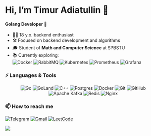 # Hi, I’m Timur Adiatullin 👋

#### Golang Developer 🚀  

- 👨‍💻 18 y.o. backend enthusiast  
- 🛠️ Focused on backend development and algorithms 
- 🎓 Student of **Math and Computer Science** at SPBSTU  
- 📚 Currently exploring:  
  ![Docker](https://img.shields.io/badge/docker-%230db7ed.svg?style=for-the-badge&logo=docker&logoColor=white)
  ![RabbitMQ](https://img.shields.io/badge/-rabbitmq-%23FF6600?style=for-the-badge&logo=rabbitmq&logoColor=white)
  ![Kubernetes](https://img.shields.io/badge/Kubernetes-326CE5?style=for-the-badge&logo=Kubernetes&logoColor=white)
  ![Prometheus](https://img.shields.io/badge/Prometheus-E6522C?style=for-the-badge&logo=Prometheus&logoColor=white)
  ![Grafana](https://img.shields.io/badge/Grafana-F2F4F9?style=for-the-badge&logo=grafana&logoColor=orange&labelColor=F2F4F9)



### ⚡ Languages & Tools  
<div align="center">
  
  ![Go](https://img.shields.io/badge/go-%2300ADD8.svg?style=for-the-badge&logo=go&logoColor=white)
  ![GoLand](https://img.shields.io/badge/GoLand-0f0f0f?&style=for-the-badge&logo=goland&logoColor=white)
  ![C++](https://img.shields.io/badge/C++-00599C?style=for-the-badge&logo=C%2B%2B&logoColor=white)
  ![Postgres](https://img.shields.io/badge/postgres-%23316192.svg?style=for-the-badge&logo=postgresql&logoColor=white)
  ![Docker](https://img.shields.io/badge/docker-%230db7ed.svg?style=for-the-badge&logo=docker&logoColor=white)
  ![Git](https://img.shields.io/badge/git-%23F05033.svg?style=for-the-badge&logo=git&logoColor=white)
  ![GitHub](https://img.shields.io/badge/github-%23121011.svg?style=for-the-badge&logo=github&logoColor=white)
  ![Apache Kafka](https://img.shields.io/badge/Apache_Kafka-231F20?style=for-the-badge&logo=apache-kafka&logoColor=white)
  ![Redis](https://img.shields.io/badge/Redis-%23DD0031.svg?style=for-the-badge&logo=redis&logoColor=white)
  ![Nginx](https://img.shields.io/badge/nginx-%23009639.svg?style=for-the-badge&logo=nginx&logoColor=white)
</div>

### 📫 How to reach me  
[![Telegram](https://img.shields.io/badge/@timurghub-2CA5E0?&style=flat-square&logo=telegram&logoColor=white)](https://t.me/timurghub)
[![Gmail](https://img.shields.io/badge/adiatullin.timur123@yandex.com-D14836?style=flat-square&logo=gmail&logoColor=white)](mailto:adiatullin.timur123@yandex.com)
[![LeetCode](https://img.shields.io/badge/LeetCode-000000?style=flat-square&logo=LeetCode&logoColor=#d16c06)](https://leetcode.com/u/TimurAdiatullin/)

![](https://komarev.com/ghpvc/?username=vizurth) <!-- ![Visitor Badge](https://visitor-badge.laobi.icu/badge?page_id=vizurth.vizurth) -->
